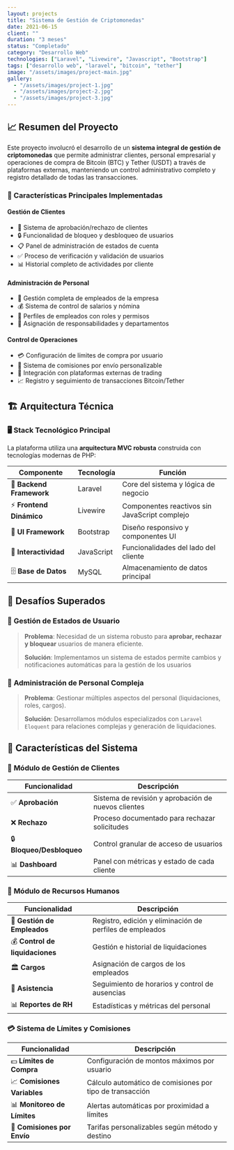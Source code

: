 ```yaml
---
layout: projects
title: "Sistema de Gestión de Criptomonedas"
date: 2021-06-15
client: ""
duration: "3 meses"
status: "Completado"
category: "Desarrollo Web"
technologies: ["Laravel", "Livewire", "Javascript", "Bootstrap"]
tags: ["desarrollo web", "laravel", "bitcoin", "tether"]
image: "/assets/images/project-main.jpg"
gallery:
  - "/assets/images/project-1.jpg"
  - "/assets/images/project-2.jpg"
  - "/assets/images/project-3.jpg"
---
```


## 📈 Resumen del Proyecto

Este proyecto involucró el desarrollo de un **sistema integral de gestión de criptomonedas** que permite administrar clientes, personal empresarial y operaciones de compra de Bitcoin (BTC) y Tether (USDT) a través de plataformas externas, manteniendo un control administrativo completo y registro detallado de todas las transacciones.

### 🚀 Características Principales Implementadas

#### **Gestión de Clientes**

- 👥 Sistema de aprobación/rechazo de clientes
- 🔒 Funcionalidad de bloqueo y desbloqueo de usuarios
- 📋 Panel de administración de estados de cuenta
- ✅ Proceso de verificación y validación de usuarios
- 📊 Historial completo de actividades por cliente

#### **Administración de Personal**

- 🏢 Gestión completa de empleados de la empresa
- 💰 Sistema de control de salarios y nómina
- 👤 Perfiles de empleados con roles y permisos
- 🎯 Asignación de responsabilidades y departamentos

#### **Control de Operaciones**

- 💳 Configuración de límites de compra por usuario
- 💼 Sistema de comisiones por envío personalizable
- 🔗 Integración con plataformas externas de trading
- 📈 Registro y seguimiento de transacciones Bitcoin/Tether

## 🏗️ Arquitectura Técnica

### 🖥️ Stack Tecnológico Principal

La plataforma utiliza una **arquitectura MVC robusta** construida con tecnologías modernas de PHP:

| Componente | Tecnología | Función |
|------------|------------|---------|
| 🔧 **Backend Framework** | Laravel | Core del sistema y lógica de negocio |
| ⚡ **Frontend Dinámico** | Livewire | Componentes reactivos sin JavaScript complejo |
| 🎨 **UI Framework** | Bootstrap | Diseño responsivo y componentes UI |
| 🔄 **Interactividad** | JavaScript | Funcionalidades del lado del cliente |
| 🗄️ **Base de Datos** | MySQL  | Almacenamiento de datos principal |

## 💪 Desafíos Superados

### 🔐 **Gestión de Estados de Usuario**
>
> **Problema**: Necesidad de un sistema robusto para **aprobar, rechazar y bloquear** usuarios de manera eficiente.
>
> **Solución**: Implementamos un sistema de estados permite cambios y notificaciones automáticas para la gestión de los usuarios

### 🏢 **Administración de Personal Compleja**
>
> **Problema**: Gestionar múltiples aspectos del personal (liquidaciones, roles, cargos).
>
> **Solución**: Desarrollamos módulos especializados con `Laravel Eloquent` para relaciones complejas y generación de liquidaciones.

## 🔮 Características del Sistema

### 👥 **Módulo de Gestión de Clientes**

| Funcionalidad | Descripción |
|---------------|-------------|
| ✅ **Aprobación** | Sistema de revisión y aprobación de nuevos clientes |
| ❌ **Rechazo** | Proceso documentado para rechazar solicitudes |
| 🔒 **Bloqueo/Desbloqueo** | Control granular de acceso de usuarios |
| 📊 **Dashboard** | Panel con métricas y estado de cada cliente |

### 🏢 **Módulo de Recursos Humanos**

| Funcionalidad | Descripción |
|---------------|-------------|
| 👤 **Gestión de Empleados** | Registro, edición y eliminación de perfiles de empleados |
| 💰 **Control de liquidaciones** | Gestión e historial de liquidaciones |
| 🏛️ **Cargos** | Asignación de cargos de los empleados |
| 📅 **Asistencia** | Seguimiento de horarios y control de ausencias |
| 📊 **Reportes de RH** | Estadísticas y métricas del personal |

### 💳 **Sistema de Límites y Comisiones**

| Funcionalidad | Descripción |
|---------------|-------------|
| 💵 **Límites de Compra** | Configuración de montos máximos por usuario |
| 📈 **Comisiones Variables** | Cálculo automático de comisiones por tipo de transacción |
| 📊 **Monitoreo de Límites** | Alertas automáticas por proximidad a límites |
| 💼 **Comisiones por Envío** | Tarifas personalizables según método y destino |
